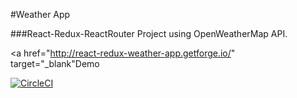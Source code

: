 #Weather App

###React-Redux-ReactRouter Project using OpenWeatherMap API.

<a href="http://react-redux-weather-app.getforge.io/" target="_blank"Demo</a>

[![CircleCI](https://circleci.com/gh/chocnut/react-redux-weather-app/tree/master.svg?style=svg)](https://circleci.com/gh/chocnut/react-redux-weather-app/tree/master)
